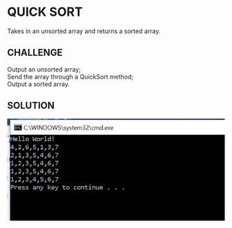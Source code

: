 # QUICK SORT

 Takes in an unsorted array and returns a sorted array.

## CHALLENGE

Output an unsorted array;\
Send the array through a QuickSort method;\
Output a sorted array.

## SOLUTION

![QuickSortScreenCapture](https://github.com/ChristinaGislason/Data-Structures-andAlgorithms/blob/master/Assets/QuickSortCapture.JPG)
